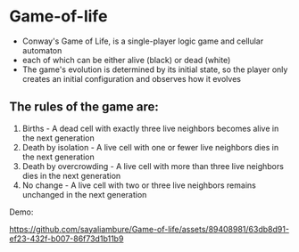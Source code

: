 # Game-of-life

* Conway's Game of Life, is a single-player logic game and cellular automaton
* each of which can be either alive (black) or dead (white)
* The game's evolution is determined by its initial state, so the player only creates an initial configuration and observes how it evolves

## The rules of the game are:
1. Births - A dead cell with exactly three live neighbors becomes alive in the next generation
2. Death by isolation - A live cell with one or fewer live neighbors dies in the next generation
3. Death by overcrowding - A live cell with more than three live neighbors dies in the next generation
4. No change - A live cell with two or three live neighbors remains unchanged in the next generation

Demo: 

https://github.com/sayaliambure/Game-of-life/assets/89408981/63db8d91-ef23-432f-b007-86f73d1b11b9

